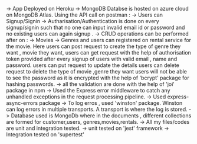  -> App Deployed on Heroku
 -> MongoDB Databse is hosted on azure cloud on MongoDB Atlas.
Using the API call on postman : 
 -> Users can Signup/Signin
 -> Autharisation/Authentication is done on every signup/signin such that no one can 
 input invalid email id or password and no existing users can again signup .
 -> CRUD operations can be performed after on :
       -> Movies
       -> Genres
       and users can registered on rental service for the movie.
       Here users can post request to create the type of genre they want , movie they want,
       users can get request with the help of authorisation token provided after every signup
       of users with valid email , name and password.
       users can put request to update the details
       users can delete request to delete the type of movie ,genre they want
       users will not be able to see the password as it is encrypted with the help of 'bcrypt'
       package for hashing passwords.
  -> all the validation are done with the help of 'joi' package in npm
  -> Used the Express error middleware to catch any unhandled exceptions in the
    request processing pipeline.
  -> Used express-async-errors package
  -> To log erros , used 'winston' package. Winston can log errors in multiple transports.
    A transport is where the log is stored.
  -> Database used is MongoDb where in the documents , different collections are formed for customer,users,
      genres,movies,rentals.
  -> All my files/codes are unit and integration tested.
       -> unit tested on 'jest' framework
       -> Integration tested on 'supertest'
       
